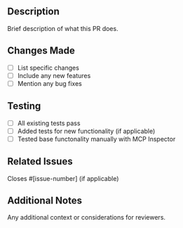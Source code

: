 ## Description

Brief description of what this PR does.

## Changes Made

- [ ] List specific changes
- [ ] Include any new features
- [ ] Mention any bug fixes

## Testing

- [ ] All existing tests pass
- [ ] Added tests for new functionality (if applicable)
- [ ] Tested base functonality manually with MCP Inspector

## Related Issues

Closes #[issue-number] (if applicable)

## Additional Notes

Any additional context or considerations for reviewers.
